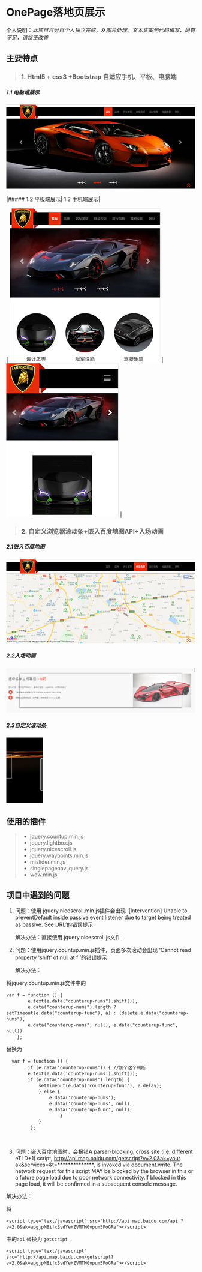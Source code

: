 # OnePage落地页展示


个人说明：*此项目百分百个人独立完成，从图片处理、文本文案到代码编写，尚有不足，请指正改善*

## 主要特点

> ### 1. Html5 + css3 +Bootstrap 自适应手机、平板、电脑端

   ##### 1.1 电脑端展示
   
  ![pc](https://github.com/MNSSIOU/bootstrap/blob/master/refs/pc.png) 

  |##### 1.2 平板端展示| 1.3 手机端展示|
  
| ![pad](https://github.com/MNSSIOU/bootstrap/blob/master/refs/pad.png)  | ![phone](https://github.com/MNSSIOU/bootstrap/blob/master/refs/phone.png)  |

> ### 2. 自定义浏览器滚动条+嵌入百度地图API+入场动画

##### 2.1嵌入百度地图

![map](https://github.com/MNSSIOU/bootstrap/blob/master/refs/map.png)

##### 2.2入场动画

![enter](https://github.com/MNSSIOU/bootstrap/blob/master/refs/enter.png)

##### 2.3自定义滚动条

![scroll](https://github.com/MNSSIOU/bootstrap/blob/master/refs/scroll.png)

## 使用的插件
> * jquery.countup.min.js
> * jquery.lightbox.js
> * jquery.nicescroll.js
> * jquery.waypoints.min.js
> * mislider.min.js
> * singlepagenav.jquery.js
> * wow.min.js

## 项目中遇到的问题

1. 问题：使用 jquery.nicescroll.min.js插件会出现 ‘[Intervention] Unable to preventDefault inside passive event listener due to target being treated as passive. See URL’的错误提示
             
    解决办法：直接使用 jquery.nicescroll.js文件

                                          
2. 问题：使用jquery.countup.min.js插件，页面多次滚动会出现 ‘Cannot read property 'shift' of null at f ’的错误提示
     
    解决办法： 
 
将jquery.countup.min.js文件中的 
```  
var f = function () {
        e.text(e.data("counterup-nums").shift()), 
        e.data("counterup-nums").length ? setTimeout(e.data("counterup-func"), a) : (delete e.data("counterup-nums"), 
        e.data("counterup-nums", null), e.data("counterup-func", null))
    }; 
```  
替换为
```        
  var f = function () {
        if (e.data('counterup-nums')) { //加个这个判断
        e.text(e.data('counterup-nums').shift());
        if (e.data('counterup-nums').length) {
            setTimeout(e.data('counterup-func'), e.delay);
            } else {
                e.data('counterup-nums');
                e.data('counterup-nums', null);
                e.data('counterup-func', null);
                    }
            }
         };
         
 
``` 
3. 问题：嵌入百度地图时，会报错A parser-blocking, cross site (i.e. different eTLD+1) script,
http://api.map.baidu.com/getscript?v=2.0&ak=your ak&services=&t=**************, is invoked via document.write. 
The network request for this script MAY be blocked by the browser in this or a future page load due to poor 
network connectivity.If blocked in this page load, it will be confirmed in a subsequent console message. 

 解决办法：
 
 将
 ```
 <script type="text/javascript" src="http://api.map.baidu.com/api ?v=2.0&ak=apgjpM8ifxSvdYeHZVMTMGvpum5FoGRe"></script>
 
 ``` 
 中的` api ` 替换为 `getscript `,
 
 ```
 <script type="text/javascript" src="http://api.map.baidu.com/getscript?v=2.0&ak=apgjpM8ifxSvdYeHZVMTMGvpum5FoGRe"></script>
 
```
